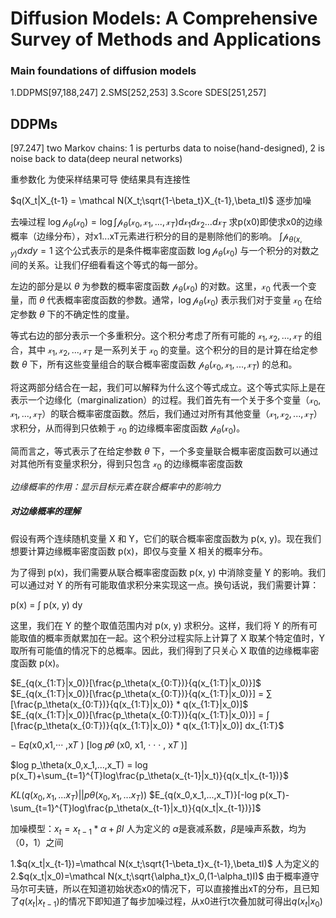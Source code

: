 # Diffusion Models: A Comprehensive Survey of Methods and Applications
### Main foundations of diffusion models
1.DDPMS[97,188,247]
2.SMS[252,253]
3.Score SDES[251,257]

## DDPMs
[97.247] two Markov chains: 1 is perturbs data to noise(hand-designed), 2 is noise back to data(deep neural networks)

重参数化 为使采样结果可导 使结果具有连接性

$q(X_t|X_{t-1} = \mathcal N(X_t;\sqrt{1-\beta_t}X_{t-1},\beta_tI)$  逐步加噪



去噪过程
$\log\mathcal p_\theta(\mathcal x_0) = \log\int{\mathcal p_\theta(\mathcal x_0,\mathcal x_1,...,\mathcal x_T)d\mathcal x_1d\mathcal x_2...d\mathcal x_T}$ 求p(x0)即使求x0的边缘概率（边缘分布），对x1...xT元素进行积分的目的是剔除他们的影响。
$\int\mathcal p_{\theta(x,y)}dxdy = 1$
这个公式表示的是条件概率密度函数 $\log\mathcal p_\theta(\mathcal x_0)$ 与一个积分的对数之间的关系。让我们仔细看看这个等式的每一部分。

左边的部分是以 $\theta$ 为参数的概率密度函数 $\mathcal p_\theta(\mathcal x_0)$ 的对数。这里，$\mathcal x_0$ 代表一个变量，而 $\theta$ 代表概率密度函数的参数。通常，$\log\mathcal p_\theta(\mathcal x_0)$ 表示我们对于变量 $\mathcal x_0$ 在给定参数 $\theta$ 下的不确定性的度量。

等式右边的部分表示一个多重积分。这个积分考虑了所有可能的 $\mathcal x_1, \mathcal x_2, ..., \mathcal x_T$ 的组合，其中 $\mathcal x_1, \mathcal x_2, ..., \mathcal x_T$ 是一系列关于 $\mathcal x_0$ 的变量。这个积分的目的是计算在给定参数 $\theta$ 下，所有这些变量组合的联合概率密度函数 $\mathcal p_\theta(\mathcal x_0, \mathcal x_1, ..., \mathcal x_T)$ 的总和。

将这两部分结合在一起，我们可以解释为什么这个等式成立。这个等式实际上是在表示一个边缘化（marginalization）的过程。我们首先有一个关于多个变量（$\mathcal x_0, \mathcal x_1, ..., \mathcal x_T$）的联合概率密度函数。然后，我们通过对所有其他变量（$\mathcal x_1, \mathcal x_2, ..., \mathcal x_T$）求积分，从而得到只依赖于 $\mathcal x_0$ 的边缘概率密度函数 $\mathcal p_\theta(\mathcal x_0)$。

简而言之，等式表示了在给定参数 $\theta$ 下，一个多变量联合概率密度函数可以通过对其他所有变量求积分，得到只包含 $\mathcal x_0$ 的边缘概率密度函数

*边缘概率的作用：显示目标元素在联合概率中的影响力*

##### 对边缘概率的理解
假设有两个连续随机变量 X 和 Y，它们的联合概率密度函数为 p(x, y)。现在我们想要计算边缘概率密度函数 p(x)，即仅与变量 X 相关的概率分布。

为了得到 p(x)，我们需要从联合概率密度函数 p(x, y) 中消除变量 Y 的影响。我们可以通过对 Y 的所有可能取值求积分来实现这一点。换句话说，我们需要计算：

p(x) = ∫ p(x, y) dy

这里，我们在 Y 的整个取值范围内对 p(x, y) 求积分。这样，我们将 Y 的所有可能取值的概率贡献累加在一起。这个积分过程实际上计算了 X 取某个特定值时，Y 取所有可能值的情况下的总概率。因此，我们得到了只关心 X 取值的边缘概率密度函数 p(x)。

$E_{q(x_{1:T}|x_0)}[\frac{p_\theta(x_{0:T})}{q(x_{1:T}|x_0)}]$
$E_{q(x_{1:T}|x_0)}[\frac{p_\theta(x_{0:T})}{q(x_{1:T}|x_0)}] = ∑ [\frac{p_\theta(x_{0:T})}{q(x_{1:T}|x_0)} * q(x_{1:T}|x_0)]$
$E_{q(x_{1:T}|x_0)}[\frac{p_\theta(x_{0:T})}{q(x_{1:T}|x_0)}] = ∫ [\frac{p_\theta(x_{0:T})}{q(x_{1:T}|x_0)} * q(x_{1:T}|x_0)] dx_{1:T}$


− E𝑞(x0,x1,··· ,x𝑇 ) [log 𝑝𝜃 (x0, x1, · · · , x𝑇 )]

$log p_\theta(x_0,x_1,...,x_T) = log p(x_T)+\sum_{t=1}^{T}log\frac{p_\theta(x_{t-1}|x_t)}{q(x_t|x_{t-1})}$

$KL(q(x_0,x_1,...x_T)||p\theta(x_0,x_1,...x_T))$
$E_{q(x_0,x_1,...,x_T)}[-log p(x_T)-\sum_{t=1}^{T}log\frac{p_\theta(x_{t-1}|x_t)}{q(x_t|x_{t-1})}]$


加噪模型：$x_t = x_{t-1}*\alpha+\beta I$  人为定义的
$\alpha$是衰减系数，$\beta$是噪声系数，均为（0，1）之间

1.$q(x_t|x_{t-1})=\mathcal N(x_t;\sqrt{1-\beta_t}x_{t-1},\beta_tI)$ 人为定义的
2.$q(x_t|x_0)=\mathcal N(x_t;\sqrt{\alpha_t}x_0,(1-\alpha_t)I)$
由于概率遵守马尔可夫链，所以在知道初始状态x0的情况下，可以直接推出xT的分布，且已知了$q(x_t|x_{t-1})$的情况下即知道了每步加噪过程，从x0进行t次叠加就可得出$q(x_t|x_0)$
